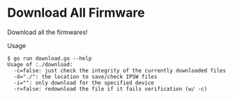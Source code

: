Download All Firmware
=====================

Download all the firmwares!

Usage

```
$ go run download.go --help
Usage of :./download:
  -c=false: just check the integrity of the currently downloaded files
  -d="./": the location to save/check IPSW files
  -i="": only download for the specified device
  -r=false: redownload the file if it fails verification (w/ -c)
```
